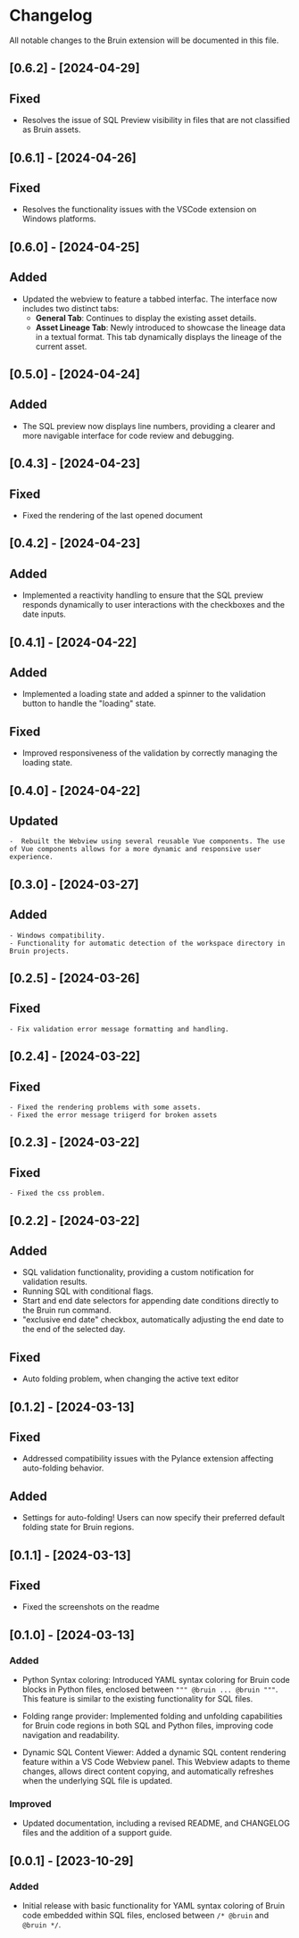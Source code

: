 # Changelog

All notable changes to the Bruin extension will be documented in this file.

## [0.6.2] - [2024-04-29]

## Fixed
- Resolves the issue of SQL Preview visibility in files that are not classified as Bruin assets.

## [0.6.1] - [2024-04-26]

## Fixed
- Resolves the functionality issues with the VSCode extension on Windows platforms.

## [0.6.0] - [2024-04-25]

## Added
- Updated the webview to feature a tabbed interfac. The interface now includes two distinct tabs:
	- **General Tab**: Continues to display the existing asset details.
	- **Asset Lineage Tab**: Newly introduced to showcase the lineage data in a textual format. This tab dynamically displays the lineage of the current asset.

## [0.5.0] - [2024-04-24]

## Added
- The SQL preview now displays line numbers, providing a clearer and more navigable interface for code review and debugging.

## [0.4.3] - [2024-04-23]

## Fixed
- Fixed the rendering of the last opened document

## [0.4.2] - [2024-04-23]

## Added
- Implemented a reactivity handling to ensure that the SQL preview responds dynamically to user interactions with the checkboxes and the date inputs. 

## [0.4.1] - [2024-04-22]

## Added
- Implemented a loading state and added a spinner to the validation button to handle the "loading" state.

## Fixed
- Improved responsiveness of the validation by correctly managing the loading state.


## [0.4.0] - [2024-04-22]

## Updated 
	-  Rebuilt the Webview using several reusable Vue components. The use of Vue components allows for a more dynamic and responsive user experience.


## [0.3.0] - [2024-03-27]

## Added 
	- Windows compatibility.
	- Functionality for automatic detection of the workspace directory in Bruin projects.

## [0.2.5] - [2024-03-26]

## Fixed 
	- Fix validation error message formatting and handling.

## [0.2.4] - [2024-03-22]

## Fixed 
	- Fixed the rendering problems with some assets.
	- Fixed the error message triigerd for broken assets 

## [0.2.3] - [2024-03-22]

## Fixed 
	- Fixed the css problem.

## [0.2.2] - [2024-03-22]

## Added 
- SQL validation functionality, providing a custom notification for validation results.
- Running SQL with conditional flags.
- Start and end date selectors for appending date conditions directly to the Bruin run command.
- "exclusive end date" checkbox, automatically adjusting the end date to the end of the selected day.

## Fixed 
- Auto folding problem, when changing the active text editor 

## [0.1.2] - [2024-03-13]

## Fixed
- Addressed compatibility issues with the Pylance extension affecting auto-folding behavior.

## Added 
- Settings for auto-folding! Users can now specify their preferred default folding state for Bruin regions.

## [0.1.1] - [2024-03-13]

## Fixed
- Fixed the screenshots on the readme 

## [0.1.0] - [2024-03-13]

### Added

- Python Syntax coloring: Introduced YAML syntax coloring for Bruin code blocks in Python files, enclosed between `""" @bruin ... @bruin """`. This feature is similar to the existing functionality for SQL files.

- Folding range provider: Implemented folding and unfolding capabilities for Bruin code regions in both SQL and Python files, improving code navigation and readability.

- Dynamic SQL Content Viewer: Added a dynamic SQL content rendering feature within a VS Code Webview panel. This Webview adapts to theme changes, allows direct content copying, and automatically refreshes when the underlying SQL file is updated.

### Improved

- Updated documentation, including a revised README, and CHANGELOG files and the addition of a support guide.


## [0.0.1] - [2023-10-29]

### Added

- Initial release with basic functionality for YAML syntax coloring of Bruin code embedded within SQL files, enclosed between `/* @bruin` and `@bruin */`.